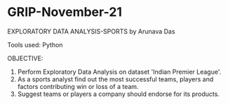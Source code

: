 # GRIP-November-21
EXPLORATORY DATA ANALYSIS-SPORTS
by Arunava Das

Tools used: Python

OBJECTIVE:
1. Perform Exploratory Data Analysis on dataset 'Indian Premier League'.
2. As a sports analyst find out the most successful teams, players and factors contributing win or loss of a team.
3. Suggest teams or players a company should endorse for its products.
